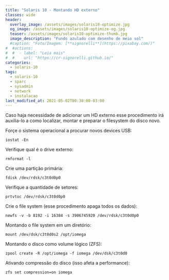 ```yaml
---
title: "Solaris 10 - Montando HD externo"
classes: wide
header:
  overlay_image: /assets/images/solaris10-optimize.jpg
  og_image: /assets/images/solaris10-optimize-og.jpg
  teaser: /assets/images/solaris10-optimize-thumb.jpg
  image_description: "Fundo azulado com desenho de meio sol"
  #caption: "Foto/Imagem: [**signorelli**](https://pixabay.com/)"
#  #actions:
#  #  - label: "Leia mais"
#  #    url: "https://cr-signorelli.github.io/"
categories:
  - solaris-10
tags:
  - solaris-10
  - sparc
  - sysadmin
  - network
  - instalacao
last_modified_at: 2021-05-02T00:30:00-03:00
---
```


Caso haja necessidade de adicionar um HD externo esse procedimento irá auxilia-lo a como localizar, montar e preparar o filesystem do disco novo.

Forçe o sistema operacional a procurar novos devices USB:

```console
iostat -En
```

Verifique qual é o drive externo:

```console
rmformat -l
```

Crie uma partição primária:

```console
fdisk /dev/rdsk/c3t0d0p0
```

Verifique a quantidade de setores:

```console
prtvtoc /dev/rdsk/c3t0d0p0
```

Crie o file system (esse procedimento apaga todos os dados):

```console
newfs -v -b 8192 -i 16384 -s 3906745920 /dev/rdsk/c3t0d0p0
```

Montando o file system em um diretório:

```console
mount /dev/dsk/c3t0d0s2 /opt/iomega
```

Montando o disco como volume lógico (ZFS):

```console
zpool create -R /opt/iomega -f iomega /dev/dsk/c3t0d0
```

Ativando compressão do disco (isso afeta a performance):

```console
zfs set compression=on iomega
```
